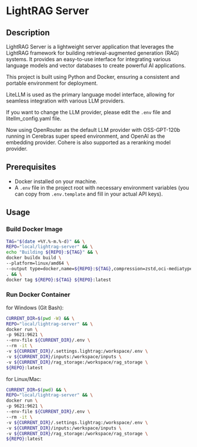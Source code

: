 # LightRAG Server

## Description

LightRAG Server is a lightweight server application that leverages the LightRAG framework for building retrieval-augmented generation (RAG) systems. It provides an easy-to-use interface for integrating various language models and vector databases to create powerful AI applications.

This project is built using Python and Docker, ensuring a consistent and portable environment for deployment.

LiteLLM is used as the primary language model interface, allowing for seamless integration with various LLM providers.

If you want to change the LLM provider, please edit the `.env` file and litellm_config.yaml file.

Now using OpenRouter as the default LLM provider with OSS-GPT-120b running in Cerebras super speed environment, and OpenAI as the embedding provider. Cohere is also supported as a reranking model provider.

## Prerequisites

- Docker installed on your machine.
- A `.env` file in the project root with necessary environment variables (you can copy from `.env.template` and fill in your actual API keys).

## Usage

### Build Docker Image

```bash
TAG="$(date +%Y.%-m.%-d)" && \
REPO="local/lightrag-server" && \
echo "Building ${REPO}:${TAG}" && \
docker buildx build \
--platform=linux/amd64 \
--output type=docker,name=${REPO}:${TAG},compression=zstd,oci-mediatypes=true,force-compression=true,compression-level=9 \
. && \
docker tag ${REPO}:${TAG} ${REPO}:latest
```

### Run Docker Container

for Windows (Git Bash):

```bash
CURRENT_DIR=$(pwd -W) && \
REPO="local/lightrag-server" && \
docker run \
-p 9621:9621 \
--env-file ${CURRENT_DIR}/.env \
--rm -it \
-v ${CURRENT_DIR}/.settings.lightrag:/workspace/.env \
-v ${CURRENT_DIR}/inputs:/workspace/inputs \
-v ${CURRENT_DIR}/rag_storage:/workspace/rag_storage \
${REPO}:latest
```

for Linux/Mac:

```bash
CURRENT_DIR=$(pwd) && \
REPO="local/lightrag-server" && \
docker run \
-p 9621:9621 \
--env-file ${CURRENT_DIR}/.env \
--rm -it \
-v ${CURRENT_DIR}/.settings.lightrag:/workspace/.env \
-v ${CURRENT_DIR}/inputs:/workspace/inputs \
-v ${CURRENT_DIR}/rag_storage:/workspace/rag_storage \
${REPO}:latest
```
